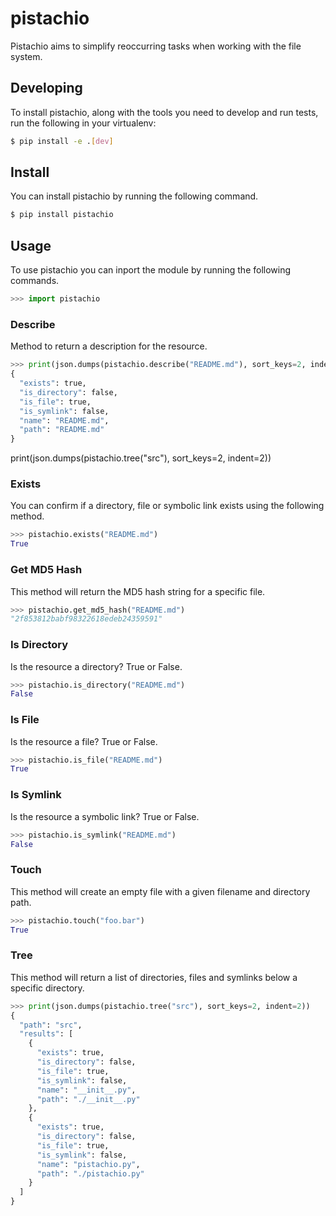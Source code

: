 # pistachio
Pistachio aims to simplify reoccurring tasks when working with the file system.

## Developing

To install pistachio, along with the tools you need to develop and run tests, run the following in your virtualenv:

```bash
$ pip install -e .[dev]
```

## Install

You can install pistachio by running the following command.

```bash
$ pip install pistachio
```

## Usage

To use pistachio you can inport the module by running the following commands.

```python
>>> import pistachio
```

### Describe

Method to return a description for the resource.

```python
>>> print(json.dumps(pistachio.describe("README.md"), sort_keys=2, indent=2))
{
  "exists": true,
  "is_directory": false,
  "is_file": true,
  "is_symlink": false,
  "name": "README.md",
  "path": "README.md"
}
```

print(json.dumps(pistachio.tree("src"), sort_keys=2, indent=2))

### Exists

You can confirm if a directory, file or symbolic link exists using the following method.

```python
>>> pistachio.exists("README.md")
True
```

### Get MD5 Hash

This method will return the MD5 hash string for a specific file.

```python
>>> pistachio.get_md5_hash("README.md")
"2f853812babf98322618edeb24359591"
```

### Is Directory

Is the resource a directory? True or False.

```python
>>> pistachio.is_directory("README.md")
False
```

### Is File

Is the resource a file? True or False.

```python
>>> pistachio.is_file("README.md")
True
```

### Is Symlink

Is the resource a symbolic link? True or False.

```python
>>> pistachio.is_symlink("README.md")
False
```

### Touch

This method will create an empty file with a given filename and directory path.

```python
>>> pistachio.touch("foo.bar")
True
```

### Tree

This method will return a list of directories, files and symlinks below a specific directory.

```python
>>> print(json.dumps(pistachio.tree("src"), sort_keys=2, indent=2))
{
  "path": "src",
  "results": [
    {
      "exists": true,
      "is_directory": false,
      "is_file": true,
      "is_symlink": false,
      "name": "__init__.py",
      "path": "./__init__.py"
    },
    {
      "exists": true,
      "is_directory": false,
      "is_file": true,
      "is_symlink": false,
      "name": "pistachio.py",
      "path": "./pistachio.py"
    }
  ]
}
```
